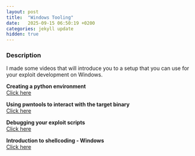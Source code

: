 ```yaml
---
layout: post
title:  "Windows Tooling"
date:   2025-09-15 06:50:19 +0200
categories: jekyll update
hidden: true
---
```

### Description
I made some videos that will introduce you to a setup that you can use for your exploit development on Windows.<br>

**Creating a python environment**<br>
[Click here](https://youtu.be/rn5ytn_TMdw)<br>

**Using pwntools to interact with the target binary**<br>
[Click here](https://youtu.be/U6S3g3-qGLE)<br>

**Debugging your exploit scripts**<br>
[Click here](https://youtu.be/O6KAdO7QdAI)<br>

**Introduction to shellcoding - Windows**<br>
[Click here](https://youtu.be/I-rLSLywANo)
